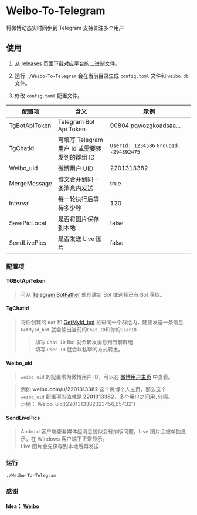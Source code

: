 # Weibo-To-Telegram
将微博动态实时同步到 Telegram 支持关注多个用户

## 使用
1. 从 [releases](https://github.com/Privilege-privacy/Weibo-To-Telegram/releases) 页面下载对应平台的二进制文件。
   

2. 运行 `./Weibo-To-Telegram` 会在当前目录生成 `config.toml` 文件和 `weibo.db` 文件。
   

3. 修改 `config.toml` 配置文件。

| 配置项           | 含义                              | 示例                                       |
|---------------|---------------------------------|------------------------------------------|
| TgBotApiToken | Telegram Bot Api Token          | 90804:pqwozgkoadsaa...                   |
| TgChatid      | 可填写 Telegram 用户 Id 或需要转发到的群组 ID | `UserId: 1234586` `GroupId:  -294892475` |
| Weibo_uid     | 微博用户 UID                        | 2201313382                               |
| MergeMessage  | 博文合并到同一条消息内发送                   | true                                     |
| Interval      | 每一轮执行后等待多少秒                     | 120                                      |
| SavePicLocal  | 是否将图片保存到本地                      | false                                    |
| SendLivePics  | 是否发送 Live 图片                    | false                                    |

### 配置项

#### TGBotApiToken

> 可从 [Telegram BotFather](https://t.me/botfather) 处创建新 Bot 或选择已有 Bot 获取。

#### TgChatid
> 将你创建的 `Bot` 和 [GetMyId_bot](https://t.me/getmyid_bot) 拉进同一个群组内，随便发送一条信息 `GetMyId_bot` 就会输出当前的`Chat ID`和你的`UserID`
>> 填写 `Chat ID` Bot 就会转发消息到当前群组</br> 填写 `User ID` 就会以私聊的方式转发。

#### Weibo_uid
> `weibo_uid` 的配置项为微博用户 ID，可以在 [微博用户主页](https://weibo.com/u/<your_weibo_uid>) 中查看。</br>

> 例如 **weibo.com/u/2201313382** 这个微博个人主页，那么这个 `weibo_uid` 配置项的值就是 **2201313382**，多个用户之间用`,`分隔。</br> 示例： Weibo_uid:[2201313382,123456,654321]

#### SendLivePics
> Android 客户端查看媒体组消息貌似会有排版问题，Live 图片会被单独显示，在 Windows 客户端下正常显示。 </br>
> Live 图片会先保存到本地后再发送.

### 运行
```./Weibo-To-Telegram``` 

### 感谢
#### Idea： [Weibo](https://github.com/cndiandian/weibo)


